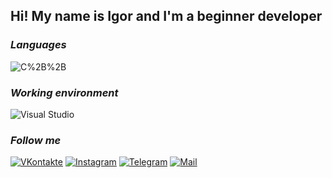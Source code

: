 ## Hi! My name is Igor and I'm a beginner developer

### *Languages*
![C%2B%2B](https://img.shields.io/badge/-C%2B%2B-090909?style=for-the-badge&logo=C%2B%2B&logoColor=blue)

### *Working environment*
![Visual Studio](https://img.shields.io/badge/-Visual%20Studio-black?style=for-the-badge&logo=Visual%20Studio&logoColor=blueviolet)

### *Follow me*
[![VKontakte](https://img.shields.io/badge/-VKontakte-black?style=for-the-badge&logo=VK&logoColor=blue)](https://vk.com/S1gor)
[![Instagram](https://img.shields.io/badge/-Instagram-black?style=for-the-badge&logo=Instagram&logoColor=ff69b4)](https://www.instagram.com/Semikin_32)
[![Telegram](https://img.shields.io/badge/-Telegram-black?style=for-the-badge&logo=Telegram&logoColor=blue)](https://t.me/S1gor17)
[![Mail](https://img.shields.io/badge/-Mail-black?style=for-the-badge&logo=Mail.ru&logoColor=orange)](https://mail.ru/i.semikin@list.ru)
